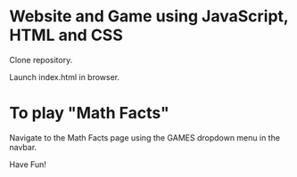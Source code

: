# Website and Game using JavaScript, HTML and CSS

Clone repository.

Launch index.html in browser.

# To play "Math Facts"
Navigate to the Math Facts page using the GAMES dropdown menu in the navbar.


Have Fun!
